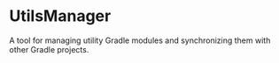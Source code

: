 # UtilsManager
A tool for managing utility Gradle modules and synchronizing them with other Gradle projects.
